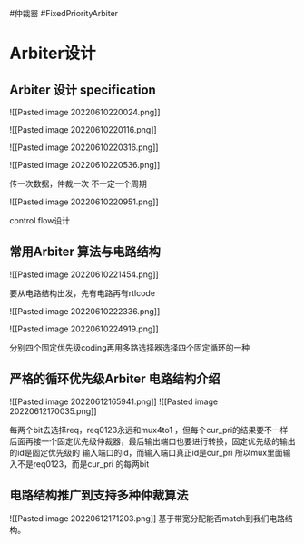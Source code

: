#仲裁器 #FixedPriorityArbiter

# Arbiter设计 
## Arbiter 设计 specification
![[Pasted image 20220610220024.png]]

![[Pasted image 20220610220116.png]]

![[Pasted image 20220610220316.png]]

![[Pasted image 20220610220536.png]]

传一次数据，仲裁一次 不一定一个周期

![[Pasted image 20220610220951.png]]

control flow设计


## 常用Arbiter 算法与电路结构

![[Pasted image 20220610221454.png]]

要从电路结构出发，先有电路再有rtlcode

![[Pasted image 20220610222336.png]]

![[Pasted image 20220610224919.png]]

分别四个固定优先级coding再用多路选择器选择四个固定循环的一种

## 严格的循环优先级Arbiter 电路结构介绍
![[Pasted image 20220612165941.png]]
![[Pasted image 20220612170035.png]]

每两个bit去选择req，req0123永远和mux4to1 ，但每个cur_pri的结果要不一样
后面再接一个固定优先级仲裁器，最后输出端口也要进行转换，固定优先级的输出的id是固定优先级的 输入端口的id，而输入端口真正id是cur_pri 所以mux里面输入不是req0123，而是cur_pri 的每两bit


## 电路结构推广到支持多种仲裁算法
![[Pasted image 20220612171203.png]]
基于带宽分配能否match到我们电路结构。
